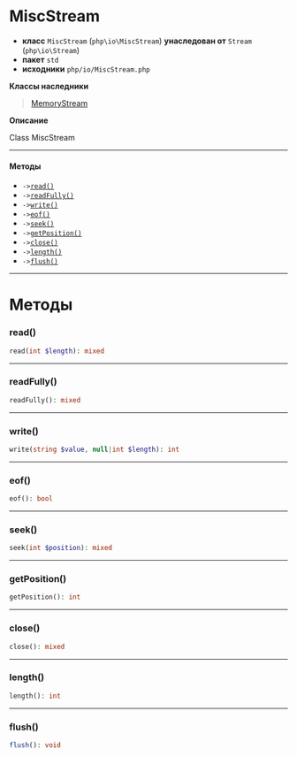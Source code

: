 # MiscStream

- **класс** `MiscStream` (`php\io\MiscStream`) **унаследован от** `Stream` (`php\io\Stream`)
- **пакет** `std`
- **исходники** `php/io/MiscStream.php`

**Классы наследники**

> [MemoryStream](https://github.com/jphp-compiler/jphp/blob/master/jphp-runtime/api-docs/classes/php/io/MemoryStream.ru.md)

**Описание**

Class MiscStream

---

#### Методы

- `->`[`read()`](#method-read)
- `->`[`readFully()`](#method-readfully)
- `->`[`write()`](#method-write)
- `->`[`eof()`](#method-eof)
- `->`[`seek()`](#method-seek)
- `->`[`getPosition()`](#method-getposition)
- `->`[`close()`](#method-close)
- `->`[`length()`](#method-length)
- `->`[`flush()`](#method-flush)

---
# Методы

<a name="method-read"></a>

### read()
```php
read(int $length): mixed
```

---

<a name="method-readfully"></a>

### readFully()
```php
readFully(): mixed
```

---

<a name="method-write"></a>

### write()
```php
write(string $value, null|int $length): int
```

---

<a name="method-eof"></a>

### eof()
```php
eof(): bool
```

---

<a name="method-seek"></a>

### seek()
```php
seek(int $position): mixed
```

---

<a name="method-getposition"></a>

### getPosition()
```php
getPosition(): int
```

---

<a name="method-close"></a>

### close()
```php
close(): mixed
```

---

<a name="method-length"></a>

### length()
```php
length(): int
```

---

<a name="method-flush"></a>

### flush()
```php
flush(): void
```